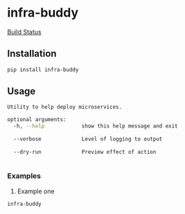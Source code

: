 # infra-buddy

[Build Status](https://travis-ci.org/AlienVault-Engineering/infra-buddy.svg?branch=master) 
## Installation

```bash
pip install infra-buddy
```

## Usage

```bash
Utility to help deploy microservices.

optional arguments:
  -h, --help            show this help message and exit
  
  --verbose             Level of logging to output
  
  --dry-run             Preview effect of action
  
```

 ### Examples
 
 1. Example one
 
 ```bash
 infra-buddy 
 ``` 
 